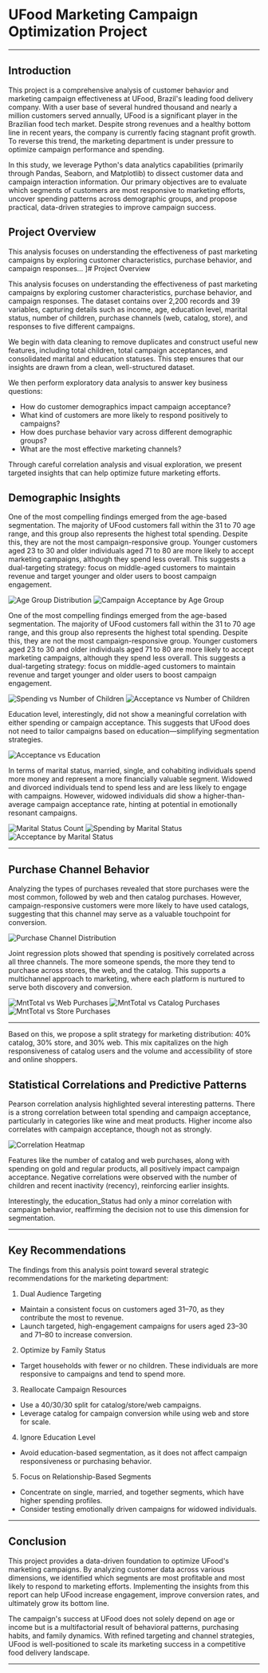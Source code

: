 
# UFood Marketing Campaign Optimization Project


---

## Introduction

This project is a comprehensive analysis of customer behavior and marketing campaign effectiveness at UFood, Brazil's leading food delivery company. With a user base of several hundred thousand and nearly a million customers served annually, UFood is a significant player in the Brazilian food tech market. Despite strong revenues and a healthy bottom line in recent years, the company is currently facing stagnant profit growth. To reverse this trend, the marketing department is under pressure to optimize campaign performance and spending.

In this study, we leverage Python's data analytics capabilities (primarily through Pandas, Seaborn, and Matplotlib) to dissect customer data and campaign interaction information. Our primary objectives are to evaluate which segments of customers are most responsive to marketing efforts, uncover spending patterns across demographic groups, and propose practical, data-driven strategies to improve campaign success.

## Project Overview

This analysis focuses on understanding the effectiveness of past marketing campaigns by exploring customer characteristics, purchase behavior, and campaign responses...
]# Project Overview

This analysis focuses on understanding the effectiveness of past marketing campaigns by exploring customer characteristics, purchase behavior, and campaign responses. The dataset contains over 2,200 records and 39 variables, capturing details such as income, age, education level, marital status, number of children, purchase channels (web, catalog, store), and responses to five different campaigns.

We begin with data cleaning to remove duplicates and construct useful new features, including total children, total campaign acceptances, and consolidated marital and education statuses. This step ensures that our insights are drawn from a clean, well-structured dataset.

We then perform exploratory data analysis to answer key business questions:

* How do customer demographics impact campaign acceptance?
* What kind of customers are more likely to respond positively to campaigns?
* How does purchase behavior vary across different demographic groups?
* What are the most effective marketing channels?

Through careful correlation analysis and visual exploration, we present targeted insights that can help optimize future marketing efforts.


## Demographic Insights

One of the most compelling findings emerged from the age-based segmentation. The majority of UFood customers fall within the 31 to 70 age range, and this group also represents the highest total spending. Despite this, they are not the most campaign-responsive group. Younger customers aged 23 to 30 and older individuals aged 71 to 80 are more likely to accept marketing campaigns, although they spend less overall. This suggests a dual-targeting strategy: focus on middle-aged customers to maintain revenue and target younger and older users to boost campaign engagement.

![Age Group Distribution](https://postimg.cc/your-link-here)
![Campaign Acceptance by Age Group](https://postimg.cc/your-link-here)

One of the most compelling findings emerged from the age-based segmentation. The majority of UFood customers fall within the 31 to 70 age range, and this group also represents the highest total spending. Despite this, they are not the most campaign-responsive group. Younger customers aged 23 to 30 and older individuals aged 71 to 80 are more likely to accept marketing campaigns, although they spend less overall. This suggests a dual-targeting strategy: focus on middle-aged customers to maintain revenue and target younger and older users to boost campaign engagement.

![Spending vs Number of Children](https://postimg.cc/your-link-here)
![Acceptance vs Number of Children](https://postimg.cc/your-link-here)

Education level, interestingly, did not show a meaningful correlation with either spending or campaign acceptance. This suggests that UFood does not need to tailor campaigns based on education—simplifying segmentation strategies.

![Acceptance vs Education](https://postimg.cc/your-link-here)

In terms of marital status, married, single, and cohabiting individuals spend more money and represent a more financially valuable segment. Widowed and divorced individuals tend to spend less and are less likely to engage with campaigns. However, widowed individuals did show a higher-than-average campaign acceptance rate, hinting at potential in emotionally resonant campaigns.

![Marital Status Count](https://postimg.cc/your-link-here)
![Spending by Marital Status](https://postimg.cc/your-link-here)
![Acceptance by Marital Status](https://postimg.cc/your-link-here)

---

## Purchase Channel Behavior

Analyzing the types of purchases revealed that store purchases were the most common, followed by web and then catalog purchases. However, campaign-responsive customers were more likely to have used catalogs, suggesting that this channel may serve as a valuable touchpoint for conversion.

![Purchase Channel Distribution](https://postimg.cc/your-link-here)

Joint regression plots showed that spending is positively correlated across all three channels. The more someone spends, the more they tend to purchase across stores, the web, and the catalog. This supports a multichannel approach to marketing, where each platform is nurtured to serve both discovery and conversion.

![MntTotal vs Web Purchases](https://postimg.cc/your-link-here)
![MntTotal vs Catalog Purchases](https://postimg.cc/your-link-here)
![MntTotal vs Store Purchases](https://postimg.cc/your-link-here)

---

Based on this, we propose a split strategy for marketing distribution: 40% catalog, 30% store, and 30% web. This mix capitalizes on the high responsiveness of catalog users and the volume and accessibility of store and online shoppers.


## Statistical Correlations and Predictive Patterns

Pearson correlation analysis highlighted several interesting patterns. There is a strong correlation between total spending and campaign acceptance, particularly in categories like wine and meat products. Higher income also correlates with campaign acceptance, though not as strongly.

![Correlation Heatmap](https://postimg.cc/your-link-here)

Features like the number of catalog and web purchases, along with spending on gold and regular products, all positively impact campaign acceptance. Negative correlations were observed with the number of children and recent inactivity (recency), reinforcing earlier insights.

Interestingly, the education_Status had only a minor correlation with campaign behavior, reaffirming the decision not to use this dimension for segmentation.

---

## Key Recommendations

The findings from this analysis point toward several strategic recommendations for the marketing department:

1. Dual Audience Targeting

* Maintain a consistent focus on customers aged 31–70, as they contribute the most to revenue.
* Launch targeted, high-engagement campaigns for users aged 23–30 and 71–80 to increase conversion.

2. Optimize by Family Status

* Target households with fewer or no children. These individuals are more responsive to campaigns and tend to spend more.

3. Reallocate Campaign Resources

* Use a 40/30/30 split for catalog/store/web campaigns.
* Leverage catalog for campaign conversion while using web and store for scale.

4. Ignore Education Level

* Avoid education-based segmentation, as it does not affect campaign responsiveness or purchasing behavior.

5. Focus on Relationship-Based Segments

* Concentrate on single, married, and together segments, which have higher spending profiles.
* Consider testing emotionally driven campaigns for widowed individuals.



---

## Conclusion

This project provides a data-driven foundation to optimize UFood's marketing campaigns. By analyzing customer data across various dimensions, we identified which segments are most profitable and most likely to respond to marketing efforts. Implementing the insights from this report can help UFood increase engagement, improve conversion rates, and ultimately grow its bottom line.

The campaign's success at UFood does not solely depend on age or income but is a multifactorial result of behavioral patterns, purchasing habits, and family dynamics. With refined targeting and channel strategies, UFood is well-positioned to scale its marketing success in a competitive food delivery landscape.

---
